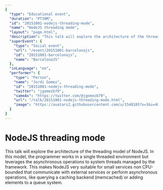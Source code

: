 ```yaml
---
{
  "type": "Educational event",
  "duration": "PT30M",
  "id": "20151001-nodejs-threading-mode",
  "name": "NodeJS threading mode",
  "layout": "page.html",
  "description": "This talk will explore the architecture of the threading model of NodeJS. In this model, the programmer works in a single threaded environment but leverages the asynchronous operations to system threads managed by the framework. This makes NodeJS very suitable for small services non CPU-bounded that communicate with external services or perform asynchronous operations, like querying a caching backend (memcached) or adding elements to a queue system.",
  "superEvent": {
    "type": "Social event",
    "url": "/event/20151001-barcelonajs",
    "id": "20151001-barcelonajs",
    "name": "BarcelonaJS"
  },
  "inLanguage": "en",
  "performer": {
    "type": "Person",
    "name": "Jordi Gomez",
    "id": "20151001-nodejs-threading-mode",
    "twitter": "jgomezb79",
    "sameAs": "https://twitter.com/@jgomezb79",
    "url": "/talk/20151001-nodejs-threading-mode.html",
    "image": "https://avatars2.githubusercontent.com/u/1548185?v=3&s=400"
  }
}
---
```

# NodeJS threading mode

This talk will explore the architecture of the threading model of NodeJS. In this model, the programmer works in a single threaded environment but leverages the asynchronous operations to system threads managed by the framework. This makes NodeJS very suitable for small services non CPU-bounded that communicate with external services or perform asynchronous operations, like querying a caching backend (memcached) or adding elements to a queue system.